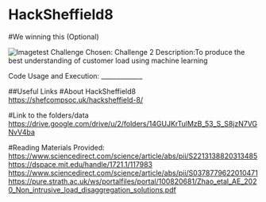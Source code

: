 # HackSheffield8
#We winning this (Optional)

![Imagetest](https://drive.google.com/file/d/1fh5S3qFKzVCnxdhMK-1YGnvFjqLYKvBg/view?usp=sharing)
Challenge Chosen: Challenge 2
Description:To produce the best understanding of customer load using machine learning

Code Usage and Execution: _____________



##Useful Links
#About HackSheffield8
https://shefcompsoc.uk/hacksheffield-8/

#Link to the folders/data
https://drive.google.com/drive/u/2/folders/14GUJKrTulMzB_53_S_S8jzN7VGNvV4ba

#Reading Materials Provided:
https://www.sciencedirect.com/science/article/abs/pii/S2213138820313485
https://dspace.mit.edu/handle/1721.1/117983
https://www.sciencedirect.com/science/article/abs/pii/S0378779622010471
https://pure.strath.ac.uk/ws/portalfiles/portal/100820681/Zhao_etal_AE_2020_Non_intrusive_load_disaggregation_solutions.pdf


